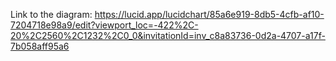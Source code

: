 Link to the diagram: 
https://lucid.app/lucidchart/85a6e919-8db5-4cfb-af10-7204718e98a9/edit?viewport_loc=-422%2C-20%2C2560%2C1232%2C0_0&invitationId=inv_c8a83736-0d2a-4707-a17f-7b058aff95a6
